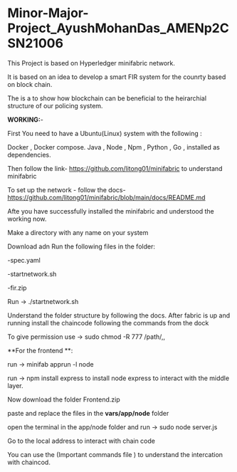 # Minor-Major-Project_AyushMohanDas_AMENp2CSN21006

This Project is based on Hyperledger minifabric network.

It is based on an idea to develop a smart FIR system for the counrty based on block chain.

The is a to show how blockchain can be beneficial to the heirarchial structure of our policing system.





**WORKING:**-

First You need to have a Ubuntu(Linux) system with the following :

Docker , Docker compose. Java , Node , Npm , Python , Go , installed as dependencies.

Then follow the link- https://github.com/litong01/minifabric to understand minifabric 

To set up the network - follow the docs- https://github.com/litong01/minifabric/blob/main/docs/README.md

Afte you have successfully installed the minifabric and understood the working now.

Make a directory with any name on your system

Download adn Run the following files in the folder:

-spec.yaml

-startnetwork.sh

-fir.zip

Run -> ./startnetwork.sh 

Understand the folder structure by following the docs.
After fabric is up and running install the chaincode following the commands from the dock

To give permission use -> sudo chmod -R 777 /path/,,

**For the frontend **:

run -> minifab apprun -l node

run -> npm install express   to install node express to interact with the middle layer.

Now download the folder Frontend.zip

paste and replace the files in the **vars/app/node** folder

open the terminal in the app/node folder and    run -> sudo node server.js

Go to the local address to interact with chain code


You can use the (Important commands file ) to understand the intercation with chaincod.
